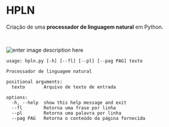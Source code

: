 # HPLN

Criação de uma **processador de linguagem natural** em Python.

<br>


![enter image description here](https://raw.githubusercontent.com/henriqueparola/spln-2223/main/TPC4/images/banner.png)

```
usage: hpln.py [-h] [--fl] [--pl] [--pag PAG] texto

Processador de linguagem natural

positional arguments:
  texto       Arquivo de texto de entrada

options:
  -h, --help  show this help message and exit
  --fl        Retorna uma frase por linha
  --pl        Retorna uma palavra por linha
  --pag PAG   Retorna o conteúdo da página fornecida
```


